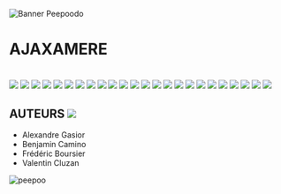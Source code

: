 ![Banner Peepoodo](https://peepoodo.github.io/peepoodo-box/logo.png)

# AJAXAMERE
# [](https://undefined-method.herokuapp.com/)
![](https://media.giphy.com/media/4lzDbKOHqY8Jq/giphy.gif)
![](https://media.giphy.com/media/21TyGiKxxSpT6fpHIv/giphy.gif)
![](https://media.giphy.com/media/3o6j8zoXO0TL2CSp7W/giphy.gif)
![](https://media.giphy.com/media/KKCuBooszlPG0/giphy.gif)
![](https://media.giphy.com/media/ouOgIAmdToYqQ/giphy.gif)
![](https://media.giphy.com/media/3o7WIHZKGJWkAda1VK/giphy.gif)
![](https://media.giphy.com/media/DB4YuA4xv9ubPHFUnG/giphy.gif)
![](https://media.giphy.com/media/6pWO74x0ioRvMojqi0/giphy.gif)
![](https://media.giphy.com/media/1zKOm5zxwvzkw1wjAi/giphy.gif)
![](https://media.giphy.com/media/RKpEx82Qv99Ddw31GJ/giphy.gif)
![](https://media.giphy.com/media/1SEG9HqnyjCh3IDO0V/giphy.gif)
![](https://www.magicaplanet.com//images/prod/prod_AI-165.gif)
![](https://media.giphy.com/media/x7kIfaijGaWzK/giphy.gif)
![](https://media.giphy.com/media/MzCZi7yyqNdAY/giphy.gif)
![](https://media.giphy.com/media/iSskVF21rhoHK/giphy.gif)
![](https://media.giphy.com/media/102aGneD3xSJzi/giphy.gif)
![](https://media.giphy.com/media/VFbxZBXM7ZrMI/giphy.gif)
![](https://media.giphy.com/media/7KMWNj4LDQoxO/giphy.gif)
![](https://media.giphy.com/media/8f8wDX3X3fDby/giphy.gif)
![](https://media.giphy.com/media/mCWjhIng6Uw0w/giphy.gif)
![](https://media.giphy.com/media/l1BgRC0gYbbHUz4zK/giphy.gif)
![](https://media.giphy.com/media/3Y6srg50VeDRK/giphy.gif)
![](https://media.giphy.com/media/izpYYgpZttcSQ/giphy.gif)
![](https://media.giphy.com/media/YufinjV1FA7o4/giphy.gif)

## AUTEURS ![](https://media.giphy.com/media/Gb3FENu33eqKk/giphy.gif)
- Alexandre Gasior
- Benjamin Camino
- Frédéric Boursier
- Valentin Cluzan

![peepoo](https://scontent-frx5-1.cdninstagram.com/vp/264d0ca397626a3b949b7e1a32f12c40/5CB8BC70/t51.2885-15/e35/43371552_345243769354400_135114894105553554_n.jpg?_nc_ht=scontent-frx5-1.cdninstagram.com&se=7&ig_cache_key=MTkwNDY1MDI1MjEwMzgzOTc4Mw%3D%3D.2)
